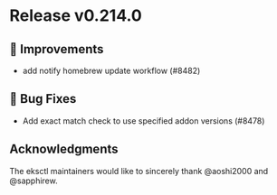 # Release v0.214.0

## 🎯 Improvements

- add notify homebrew update workflow (#8482)

## 🐛 Bug Fixes

- Add exact match check to use specified addon versions (#8478)

## Acknowledgments

The eksctl maintainers would like to sincerely thank @aoshi2000 and @sapphirew.

